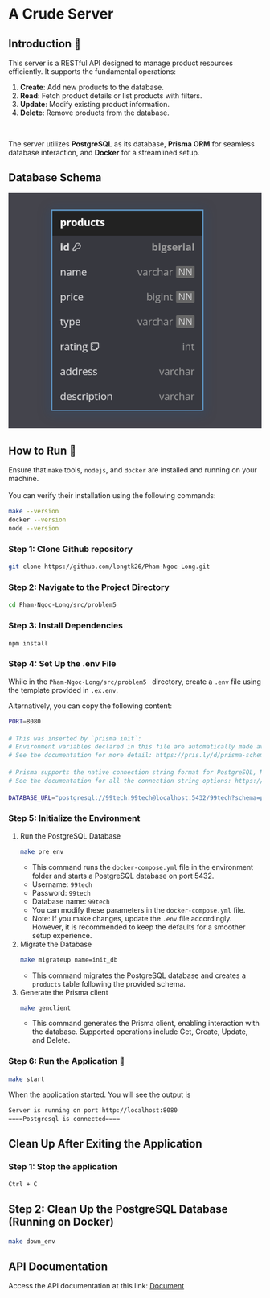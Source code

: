# A Crude Server

## Introduction 🔖
This server is a RESTful API designed to manage product resources efficiently. It supports the fundamental operations:

1. **Create**: Add new products to the database.
2. **Read**: Fetch product details or list products with filters.
3. **Update**: Modify existing product information.
4. **Delete**: Remove products from the database.  
<br/>

The server utilizes **PostgreSQL** as its database, **Prisma ORM** for seamless database interaction, and **Docker** for a streamlined setup.

## Database Schema
![schema](imgs/schema.png)

## How to Run 🤔
Ensure that `make` tools, `nodejs`, and `docker` are installed and running on your machine.  
<br/>
You can verify their installation using the following commands:
```bash
make --version
docker --version
node --version
```

### Step 1: Clone Github repository
```bash
git clone https://github.com/longtk26/Pham-Ngoc-Long.git
```
### Step 2: Navigate to the Project Directory

```bash
cd Pham-Ngoc-Long/src/problem5
```
### Step 3: Install Dependencies
```bash
npm install
```
### Step 4: Set Up the .env File
While in the `Pham-Ngoc-Long/src/problem5 ` directory, create a `.env` file using the template provided in `.ex.env`.

Alternatively, you can copy the following content:
```bash
PORT=8080

# This was inserted by `prisma init`:
# Environment variables declared in this file are automatically made available to Prisma.
# See the documentation for more detail: https://pris.ly/d/prisma-schema#accessing-environment-variables-from-the-schema

# Prisma supports the native connection string format for PostgreSQL, MySQL, SQLite, SQL Server, MongoDB and CockroachDB.
# See the documentation for all the connection string options: https://pris.ly/d/connection-strings

DATABASE_URL="postgresql://99tech:99tech@localhost:5432/99tech?schema=public"
```

### Step 5: Initialize the Environment
1. Run the PostgreSQL Database
    ```bash
    make pre_env
    ```
    - This command runs the `docker-compose.yml` file in the environment folder and starts a PostgreSQL database on port 5432.
    - Username: `99tech`
    - Password: `99tech`
    - Database name: `99tech`   
    - You can modify these parameters in the `docker-compose.yml` file.
    - Note: If you make changes, update the `.env` file accordingly. However, it is recommended to keep the defaults for a smoother setup experience.
2. Migrate the Database
    ```bash
    make migrateup name=init_db
    ```
    - This command migrates the PostgreSQL database and creates a `products` table following the provided schema.
3. Generate the Prisma client 
    ```bash
    make genclient
    ```
    - This command generates the Prisma client, enabling interaction with the database. Supported operations include Get, Create, Update, and Delete.

### Step 6: Run the Application 🎇
```bash
make start
```
When the application started. You will see the output is
```bash
Server is running on port http://localhost:8080
====Postgresql is connected====
```

## Clean Up After Exiting the Application
### Step 1: Stop the application
```bash
Ctrl + C
```
## Step 2: Clean Up the PostgreSQL Database (Running on Docker)
```bash
make down_env
```

## API Documentation
Access the API documentation at this link: [Document](https://documenter.getpostman.com/view/20508875/2sAYQgfnys)